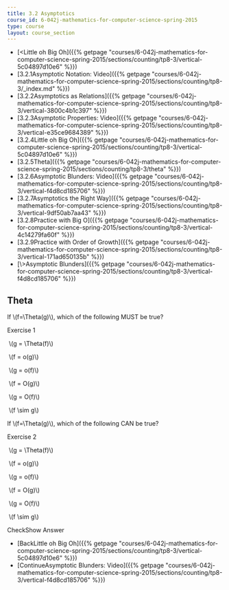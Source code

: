 ```yaml
---
title: 3.2 Asymptotics
course_id: 6-042j-mathematics-for-computer-science-spring-2015
type: course
layout: course_section
---
```

*   [<Little oh Big Oh]({{% getpage "courses/6-042j-mathematics-for-computer-science-spring-2015/sections/counting/tp8-3/vertical-5c04897d10e6" %}})
*   [3.2.1Asymptotic Notation: Video]({{% getpage "courses/6-042j-mathematics-for-computer-science-spring-2015/sections/counting/tp8-3/_index.md" %}})
*   [3.2.2Asymptotics as Relations]({{% getpage "courses/6-042j-mathematics-for-computer-science-spring-2015/sections/counting/tp8-3/vertical-3800c4b1c397" %}})
*   [3.2.3Asymptotic Properties: Video]({{% getpage "courses/6-042j-mathematics-for-computer-science-spring-2015/sections/counting/tp8-3/vertical-e35ce9684389" %}})
*   [3.2.4Little oh Big Oh]({{% getpage "courses/6-042j-mathematics-for-computer-science-spring-2015/sections/counting/tp8-3/vertical-5c04897d10e6" %}})
*   [3.2.5Theta]({{% getpage "courses/6-042j-mathematics-for-computer-science-spring-2015/sections/counting/tp8-3/theta" %}})
*   [3.2.6Asymptotic Blunders: Video]({{% getpage "courses/6-042j-mathematics-for-computer-science-spring-2015/sections/counting/tp8-3/vertical-f4d8cd185706" %}})
*   [3.2.7Asymptotics the Right Way]({{% getpage "courses/6-042j-mathematics-for-computer-science-spring-2015/sections/counting/tp8-3/vertical-9df50ab7aa43" %}})
*   [3.2.8Practice with Big O]({{% getpage "courses/6-042j-mathematics-for-computer-science-spring-2015/sections/counting/tp8-3/vertical-4c14279fa60f" %}})
*   [3.2.9Practice with Order of Growth]({{% getpage "courses/6-042j-mathematics-for-computer-science-spring-2015/sections/counting/tp8-3/vertical-171ad650135b" %}})
*   [\\>Asymptotic Blunders]({{% getpage "courses/6-042j-mathematics-for-computer-science-spring-2015/sections/counting/tp8-3/vertical-f4d8cd185706" %}})

Theta
-----

If \\(f=\\Theta(g)\\), which of the following MUST be true?

Exercise 1

&nbsp;\\(g = \\Theta(f)\\)&nbsp;

&nbsp;\\(f = o(g)\\)&nbsp;

&nbsp;\\(g = o(f)\\)&nbsp;

&nbsp;\\(f = O(g)\\)&nbsp;

&nbsp;\\(g = O(f)\\)&nbsp;

&nbsp;\\(f \\sim g\\)&nbsp;

If \\(f=\\Theta(g)\\), which of the following CAN be true?

Exercise 2

&nbsp;\\(g = \\Theta(f)\\)&nbsp;

&nbsp;\\(f = o(g)\\)&nbsp;

&nbsp;\\(g = o(f)\\)&nbsp;

&nbsp;\\(f = O(g)\\)&nbsp;

&nbsp;\\(g = O(f)\\)&nbsp;

&nbsp;\\(f \\sim g\\)&nbsp;

CheckShow Answer

*   [BackLittle oh Big Oh]({{% getpage "courses/6-042j-mathematics-for-computer-science-spring-2015/sections/counting/tp8-3/vertical-5c04897d10e6" %}})
*   [ContinueAsymptotic Blunders: Video]({{% getpage "courses/6-042j-mathematics-for-computer-science-spring-2015/sections/counting/tp8-3/vertical-f4d8cd185706" %}})